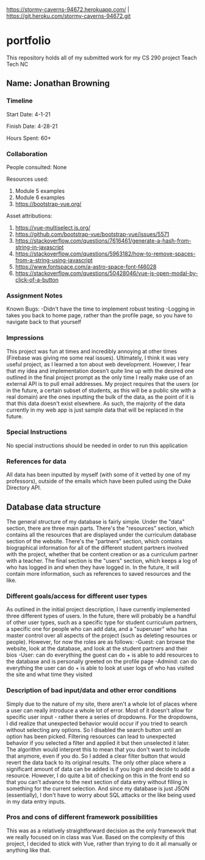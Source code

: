 https://stormy-caverns-94672.herokuapp.com/ | https://git.heroku.com/stormy-caverns-94672.git

# portfolio

This repository holds all of my submitted work for my CS 290 project Teach Tech NC

## Name: Jonathan Browning

### Timeline

Start Date: 4-1-21

Finish Date: 4-28-21 

Hours Spent: 60+

### Collaboration

People consulted:
None

Resources used:
1. Module 5 examples
2. Module 6 examples
3. https://bootstrap-vue.org/

Asset attributions:
1. https://vue-multiselect.js.org/
2. https://github.com/bootstrap-vue/bootstrap-vue/issues/5571
3. https://stackoverflow.com/questions/7616461/generate-a-hash-from-string-in-javascript
4. https://stackoverflow.com/questions/5963182/how-to-remove-spaces-from-a-string-using-javascript
5. https://www.fontspace.com/a-astro-space-font-f46028
6. https://stackoverflow.com/questions/50428046/vue-js-open-modal-by-click-of-a-button

### Assignment Notes

Known Bugs:
-Didn't have the time to implement robust testing
-Logging in takes you back to home page, rather than the profile page, so you have to navigate back to that yourself

### Impressions
This project was fun at times and incredibly annoying at other times (Firebase was giving me some real issues). 
Ultimately, I think it was very useful project, as I learned a ton about web development. However, I fear that
my idea and implementation doesn't quite line up with the desired one outlined in the final project 
prompt as the only time I really make use of an external API is to pull email addresses. My project requires 
that the users (or in the future, a certain subset of students, as this will be a public site with a real
domain) are the ones inputting the bulk of the data, as the point of it is that this data doesn't exist 
elsewhere. As such, the majority of the data currently in my web app is just sample data that will be replaced in the future.

### Special Instructions
No special instructions should be needed in order to run this application

### References for data
All data has been inputted by myself (with some of it vetted by one of my professors), outside of the emails which 
have been pulled using the Duke Directory API.

## Database data structure
The general structure of my database is fairly simple. Under the "data" section, there are three main parts. There's 
the "resources" section, which contains all the resources that are displayed under the curriculum database section of 
the website. There's the "partners" section, which contains biographical information for all of the different student partners
involved with the project, whether that be content creation or as a curriculum partner with a teacher. The final section
is the "users" section, which keeps a log of who has logged in and when they have logged in. In the future, it will contain
more information, such as references to saved resources and the like. 

### Different goals/access for different user types
As outlined in the initial project description, I have currently implemented three different types of users. In the future, there
will probably be a handful of other user types, such as a specific type for student curriculum partners, a specific one for 
people who can add data, and a "superuser" who has master control over all aspects of the project (such as deleting resources
or people). However, for now the roles are as follows:
-Guest: can browse the website, look at the database, and look at the student partners and their bios
-User: can do everything the guest can do + is able to add resources to the database and is personally greeted on the profile page
-Admind: can do everything the user can do + is able to look at user logs of who has visited the site and what time they visited

### Description of bad input/data and other error conditions
Simply due to the nature of my site, there aren't a whole lot of places where a user can really introduce a whole lot of
error. Most of it doesn't allow for specific user input - rather there a series of dropdowns. For the dropdowns, I 
did realize that unexpected behavior would occur if you tried to search without selecting any options. So I 
disabled the search button until an option has been picked. Filtering resources can lead to unexpected behavior if 
you selected a filter and applied it but then unselected it later. The algorithm would interpret this to mean that 
you don't want to include that anymore, even if you do. So I added a clear filter button that would revert the data
back to its original results. The only other place where a significant amount of data can be added is if you login 
and decide to add a resource. However, I do quite a bit of checking on this in the front end so that you can't advance
to the next section of data entry without filling in something for the current selection. And since my database is just JSON
(essentially), I don't have to worry about SQL attacks or the like being used in my data entry inputs. 

### Pros and cons of different framework possibilities
This was as a relatively straightforward decision as the only framework that we really focused on in class was Vue. 
Based on the complexity of this project, I decided to stick with Vue, rather than trying to do it all manually or anything 
like that. 
